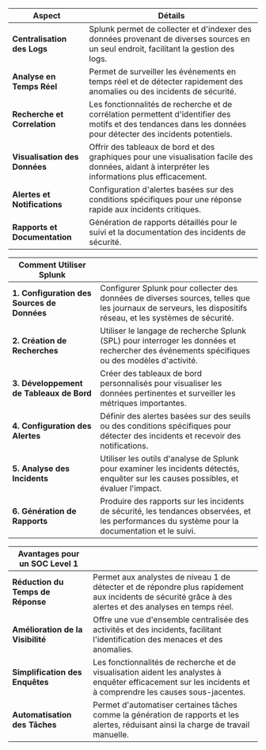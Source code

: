 
| **Aspect**                  | **Détails**                                                                                      |
|-----------------------------|--------------------------------------------------------------------------------------------------|
| **Centralisation des Logs** | Splunk permet de collecter et d'indexer des données provenant de diverses sources en un seul endroit, facilitant la gestion des logs. |
| **Analyse en Temps Réel**   | Permet de surveiller les événements en temps réel et de détecter rapidement des anomalies ou des incidents de sécurité.                 |
| **Recherche et Correlation** | Les fonctionnalités de recherche et de corrélation permettent d'identifier des motifs et des tendances dans les données pour détecter des incidents potentiels. |
| **Visualisation des Données**| Offrir des tableaux de bord et des graphiques pour une visualisation facile des données, aidant à interpréter les informations plus efficacement. |
| **Alertes et Notifications** | Configuration d'alertes basées sur des conditions spécifiques pour une réponse rapide aux incidents critiques.                           |
| **Rapports et Documentation**| Génération de rapports détaillés pour le suivi et la documentation des incidents de sécurité.                                             |

| **Comment Utiliser Splunk**  |                                                                                                  |
|------------------------------|--------------------------------------------------------------------------------------------------|
| **1. Configuration des Sources de Données** | Configurer Splunk pour collecter des données de diverses sources, telles que les journaux de serveurs, les dispositifs réseau, et les systèmes de sécurité. |
| **2. Création de Recherches**| Utiliser le langage de recherche Splunk (SPL) pour interroger les données et rechercher des événements spécifiques ou des modèles d'activité. |
| **3. Développement de Tableaux de Bord** | Créer des tableaux de bord personnalisés pour visualiser les données pertinentes et surveiller les métriques importantes.               |
| **4. Configuration des Alertes**| Définir des alertes basées sur des seuils ou des conditions spécifiques pour détecter des incidents et recevoir des notifications.          |
| **5. Analyse des Incidents** | Utiliser les outils d'analyse de Splunk pour examiner les incidents détectés, enquêter sur les causes possibles, et évaluer l'impact.   |
| **6. Génération de Rapports**| Produire des rapports sur les incidents de sécurité, les tendances observées, et les performances du système pour la documentation et le suivi. |

| **Avantages pour un SOC Level 1** |                                                                                                  |
|----------------------------------|--------------------------------------------------------------------------------------------------|
| **Réduction du Temps de Réponse** | Permet aux analystes de niveau 1 de détecter et de répondre plus rapidement aux incidents de sécurité grâce à des alertes et des analyses en temps réel. |
| **Amélioration de la Visibilité** | Offre une vue d'ensemble centralisée des activités et des incidents, facilitant l'identification des menaces et des anomalies.            |
| **Simplification des Enquêtes**   | Les fonctionnalités de recherche et de visualisation aident les analystes à enquêter efficacement sur les incidents et à comprendre les causes sous-jacentes. |
| **Automatisation des Tâches**     | Permet d'automatiser certaines tâches comme la génération de rapports et les alertes, réduisant ainsi la charge de travail manuelle.         |

